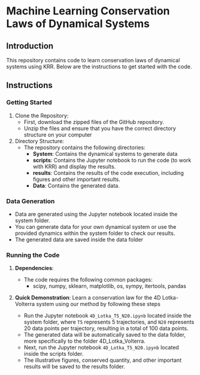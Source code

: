 # Machine Learning Conservation Laws of Dynamical Systems

## Introduction  

This repository contains code to learn conservation laws of dynamical systems
using KRR. Below are the instructions to get started with the code.

## Instructions

### Getting Started

1. Clone the Repository:
   * First, download the zipped files of the GitHub repository.
   *  Unzip the files and ensure that you have the correct directory structure on your computer
2. Directory Structure:
    * The repository contains the following directories:
       - **System**: Contains the dynamical systems to generate data
       - **scripts**: Contains the Jupyter notebook to run the code (to work with KRR) and display the results.
       - **results**: Contains the results of the code execution, including figures and other important results.
       - **Data**: Contains the generated data.

### Data Generation

* Data are generated using the Jupyter notebook located inside the system folder.
* You can generate data for your own dynamical system or use the provided dynamics within the system folder to check our results.
* The generated data are saved inside the data folder

### Running the Code

1. **Dependencies**:
   * The code requires the following common packages:
       - scipy, numpy, sklearn, matplotlib, os, sympy, itertools, pandas
2. **Quick Demonstration**:
Learn a conservation law for the 4D Lotka-Volterra system using our method by following these steps

   *  Run the Jupyter notebook ```4D_Lotka_T5_N20.ipynb``` located inside the system folder, where ```T5``` represents 5 trajectories, and ```N20``` represents 20 data points per trajectory, resulting in a total of 100 data points.
   *  The generated data will be automatically saved to the data folder, more specifically to the folder 4D_Lotka_Volterra.
   *  Next, run the Jupyter notebook ```4D_Lotka_T5_N20.ipynb``` located inside the scripts folder.
   *  The illustrative figures, conserved quantity, and other important results will be saved to the results folder.
